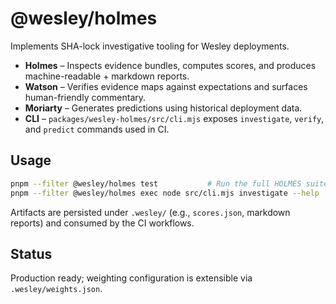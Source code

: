 # @wesley/holmes

Implements SHA-lock investigative tooling for Wesley deployments.

- **Holmes** – Inspects evidence bundles, computes scores, and produces machine-readable + markdown reports.
- **Watson** – Verifies evidence maps against expectations and surfaces human-friendly commentary.
- **Moriarty** – Generates predictions using historical deployment data.
- **CLI** – `packages/wesley-holmes/src/cli.mjs` exposes `investigate`, `verify`, and `predict` commands used in CI.

## Usage

```bash
pnpm --filter @wesley/holmes test           # Run the full HOLMES suite
pnpm --filter @wesley/holmes exec node src/cli.mjs investigate --help
```

Artifacts are persisted under `.wesley/` (e.g., `scores.json`, markdown reports) and consumed by the CI workflows.

## Status

Production ready; weighting configuration is extensible via `.wesley/weights.json`.
